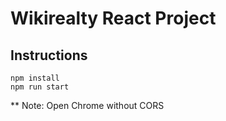 # Wikirealty React Project

## Instructions

```
npm install
npm run start
```

** Note: Open Chrome without CORS
